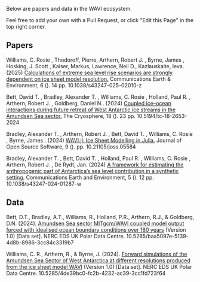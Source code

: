 Below are papers and data in the WAVI ecosystem.

Feel free to add your own with a Pull Request, or click "Edit this Page" in the top right corner.

## Papers

Williams, C. Rosie , Thodoroff, Pierre, Arthern, Robert J. , Byrne, James , Hosking, J. Scott , Kaiser, Markus, Lawrence, Neil D., Kazlauskaite, Ieva. (2025) [Calculations of extreme sea level rise scenarios are strongly dependent on ice sheet model resolution.](https://doi.org/10.1038/s43247-025-02010-z) Communications Earth & Environment, 6 (). 14 pp. 10.1038/s43247-025-02010-z

Bett, David T. , Bradley, Alexander T. , Williams, C. Rosie , Holland, Paul R. , Arthern, Robert J. , Goldberg, Daniel N.. (2024) [Coupled ice–ocean interactions during future retreat of West Antarctic ice streams in the Amundsen Sea sector.](https://doi.org/10.5194/tc-18-2653-2024) The Cryosphere, 18 (). 23 pp. 10.5194/tc-18-2653-2024

Bradley, Alexander T. , Arthern, Robert J. , Bett, David T. , Williams, C. Rosie , Byrne, James . (2024) [WAVI.jl: Ice Sheet Modelling in Julia.](https://doi.org/10.21105/joss.05584) Journal of Open Source Software, 9 (). pp. 10.21105/joss.05584

Bradley, Alexander T. , Bett, David T. , Holland, Paul R. , Williams, C. Rosie , Arthern, Robert J. , De Rydt, Jan. (2024) [A framework for estimating the anthropogenic part of Antarctica’s sea level contribution in a synthetic setting.](https://doi.org/10.1038/s43247-024-01287-w) Communications Earth and Environment, 5 (). 12 pp. 10.1038/s43247-024-01287-w

## Data

Bett, D.T., Bradley, A.T., Williams, R., Holland, P.R., Arthern, R.J., & Goldberg, D.N. (2024). [Amundsen Sea sector MITgcm/WAVI coupled model output forced with idealised ocean boundary conditions over 180 years](https://doi.org/10.5285/baa5097e-5139-4d8b-8986-3cc84c3319b7) (Version 1.0) [Data set]. NERC EDS UK Polar Data Centre. 10.5285/baa5097e-5139-4d8b-8986-3cc84c3319b7

Williams, C. R., Arthern, R., & Byrne, J. (2024). [Forward simulations of the Amundsen Sea Sector of West Antarctica at different resolutions produced from the ice sheet model WAVI](https://doi.org/10.5285/4de39bc0-fc2b-4232-ac39-3cc1fd723f64) (Version 1.0) [Data set]. NERC EDS UK Polar Data Centre. 10.5285/4de39bc0-fc2b-4232-ac39-3cc1fd723f64

